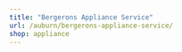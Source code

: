 ```yaml
---
title: "Bergerons Appliance Service"
url: /auburn/bergerons-appliance-service/
shop: appliance
---
```

